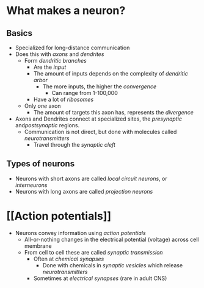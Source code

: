 # What makes a neuron?
## Basics
- Specialized for long-distance communication
- Does this with *axons* and *dendrites*
	- Form *dendritic branches*
		- Are the *input*
		- The amount of inputs depends on the complexity of *dendritic arbor*
			- The more inputs, the higher the *convergence*
				- Can range from 1-100,000
		- Have a lot of *ribosomes*
	- Only *one* axon
		- The amount of targets this axon has, represents the *divergence*
- Axons and Dendrites connect at specialized sites, the *presynaptic* and*postsynaptic* regions. 
	- Communication is not direct, but done with molecules called *neurotransmitters*
		- Travel through the *synaptic cleft*
## Types of neurons
- Neurons with short axons are called *local circuit neurons*, or *interneurons*
- Neurons with long axons are called *projection neurons*
# [[Action potentials]]
- Neurons convey information using *action potentials*
	- All-or-nothing changes in the electrical potential (voltage) across cell membrane
	- From cell to cell these are called *synaptic transmission*
		- Often at *chemical synapses*
			- Done with chemicals in *synaptic vesicles* which release *neurotransmitters*
		- Sometimes at *electrical synapses* (rare in adult CNS)
